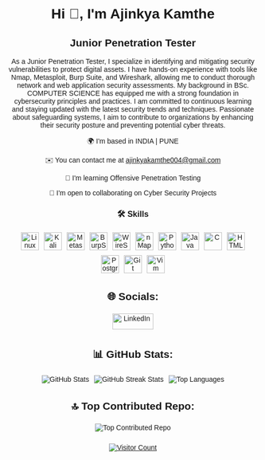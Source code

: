 <!DOCTYPE html>
<html lang="en">

<body style="text-align: center; font-family: Arial, sans-serif;">
    <h1>Hi 👋, I'm Ajinkya Kamthe</h1>
    <h2>Junior Penetration Tester</h2>
    <p>As a Junior Penetration Tester, I specialize in identifying and mitigating security vulnerabilities to protect digital assets. I have hands-on experience with tools like Nmap, Metasploit, Burp Suite, and Wireshark, allowing me to conduct thorough network and web application security assessments. My background in BSc. COMPUTER SCIENCE has equipped me with a strong foundation in cybersecurity principles and practices. I am committed to continuous learning and staying updated with the latest security trends and techniques. Passionate about safeguarding systems, I aim to contribute to organizations by enhancing their security posture and preventing potential cyber threats.</p>
    <p>🌍 I'm based in INDIA | PUNE</p>
    <p>✉️ You can contact me at <a href="mailto:ajinkyakamthe004@gmail.com">ajinkyakamthe004@gmail.com</a></p>
    <p>🧠 I'm learning Offensive Penetration Testing</p>
    <p>🤝 I'm open to collaborating on Cyber Security Projects</p>

   <h3>🛠 Skills</h3>
    <div class="skills" style="display: flex; justify-content: center; flex-wrap: wrap;">
        <img src="https://github.com/Iam-Ajinkya/Iam-Ajinkya/assets/165510980/ca7a1157-6e71-464a-8bf0-99ea6de6bf58" alt="Linux" style="width: 36px; height: 36px; margin: 5px;" />
        <img src="https://github.com/Iam-Ajinkya/Iam-Ajinkya/assets/165510980/c80e89d8-30ed-40a7-be54-45ac0a8ea574" alt="Kali Linux" style="width: 36px; height: 36px; margin: 5px;" />
        <img src="https://github.com/Iam-Ajinkya/Iam-Ajinkya/assets/165510980/3523b456-8105-456a-8b27-31a02958b0b8" alt="Metasploit" style="width: 36px; height: 36px; margin: 5px;" />
        <img src="https://github.com/Iam-Ajinkya/Iam-Ajinkya/assets/165510980/7ee82c6b-0956-4a14-8892-927206a6cd51" alt="BurpSuite" style="width: 36px; height: 36px; margin: 5px;" />
        <img src="https://github.com/Iam-Ajinkya/Iam-Ajinkya/assets/165510980/520d4cdf-0a17-4c1d-b580-50da8365aa25" alt="WireShark" style="width: 36px; height: 36px; margin: 5px;" />
        <img src="https://github.com/Iam-Ajinkya/Iam-Ajinkya/assets/165510980/2db4d6f0-f79b-4c30-8094-ede02ee529b6" alt="nMap" style="width: 36px; height: 36px; margin: 5px;" />
        <img src="https://github.com/Iam-Ajinkya/Iam-Ajinkya/assets/165510980/ce1a4692-cb96-4cd8-844a-93fe09ddebb3" alt="Python" style="width: 36px; height: 36px; margin: 5px;" />
        <img src="https://github.com/Iam-Ajinkya/Iam-Ajinkya/assets/165510980/87398bdd-cba3-4a7c-83be-b9fb2e59a785" alt="Java" style="width: 36px; height: 36px; margin: 5px;" />
        <img src="https://github.com/Iam-Ajinkya/Iam-Ajinkya/assets/165510980/48f7d601-0295-42ec-bf70-b99d059ce424" alt="C" style="width: 36px; height: 36px; margin: 5px;" />
        <img src="https://github.com/Iam-Ajinkya/Iam-Ajinkya/assets/165510980/888690d1-f34f-40dc-8401-bee3d5a630bb" alt="HTML5" style="width: 36px; height: 36px; margin: 5px;" />
        <img src="https://github.com/Iam-Ajinkya/Iam-Ajinkya/assets/165510980/8da013c6-c4b4-4f00-a8a9-d2092ee5e8d0" alt="PostgreSQL" style="width: 36px; height: 36px; margin: 5px;" />
        <img src="https://github.com/Iam-Ajinkya/Iam-Ajinkya/assets/165510980/027117d7-2e41-40ea-9cbf-291a8fb3af5d" alt="Git" style="width: 36px; height: 36px; margin: 5px;" />
        <img src="https://github.com/Iam-Ajinkya/Iam-Ajinkya/assets/165510980/c34eb6e6-2c2c-4b9d-ad1a-6d70e4606a21" alt="Vim" style="width: 36px; height: 36px; margin: 5px;" />
    </div>

   <div class="stats">
        <h2>🌐 Socials:</h2>
        <a href="https://linkedin.com/in/ajinkyakamthe">
            <img src="https://img.shields.io/badge/LinkedIn-%230077B5.svg?logo=linkedin&logoColor=white" alt="LinkedIn" style="width: 82px; height: 32px; margin: 5px;">
        </a>
        <h2>📊 GitHub Stats:</h2>
        <div style="display: flex; justify-content: center; flex-wrap: wrap;">
            <img src="https://github-readme-stats.vercel.app/api?username=Iam-Ajinkya&theme=ambient_gradient&hide_border=false&include_all_commits=true&count_private=false" alt="GitHub Stats" style="max-width: 100%; height: auto; margin: 5px;">
            <img src="https://github-readme-streak-stats.herokuapp.com/?user=Iam-Ajinkya&theme=ambient_gradient&hide_border=false" alt="GitHub Streak Stats" style="max-width: 100%; height: auto; margin: 5px;">
            <img src="https://github-readme-stats.vercel.app/api/top-langs/?username=Iam-Ajinkya&theme=ambient_gradient&hide_border=false&include_all_commits=true&count_private=false&layout=compact" alt="Top Languages" style="max-width: 100%; height: auto; margin: 5px;">
        </div>
        <h2>🔝 Top Contributed Repo:</h2>
        <img src="https://github-contributor-stats.vercel.app/api?username=Iam-Ajinkya&limit=5&theme=ambient_gradient&combine_all_yearly_contributions=true" alt="Top Contributed Repo" style="max-width: 100%; height: auto; margin: 5px;">
        <a href="https://visitcount.itsvg.in">
        <p>    <img src="https://visitcount.itsvg.in/api?id=Iam-Ajinkya&icon=0&color=6" alt="Visitor Count" style="max-width: 100%; height: auto; margin: 5px;"></p>
        </a>
    </div>
</body>

</html>
